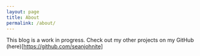 ```yaml
---
layout: page
title: About
permalink: /about/
---
```

This blog is a work in progress. Check out my other projects on my GitHub (here)[https://github.com/seanjohnite]
